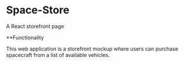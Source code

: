 # Space-Store
A React storefront page

**Functionality 

This web application is a storefront mockup where users can purchase spacecraft from a list of available vehicles. 


